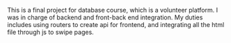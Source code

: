 This is a final project for database course, which is a volunteer platform. I was in charge of backend and front-back end integration. My duties includes using routers to create api for frontend, and integrating all the html file through js to swipe pages.